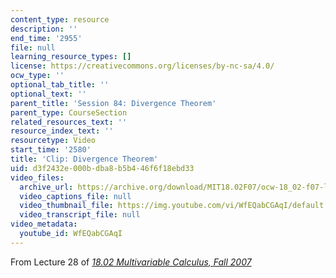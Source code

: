 ```yaml
---
content_type: resource
description: ''
end_time: '2955'
file: null
learning_resource_types: []
license: https://creativecommons.org/licenses/by-nc-sa/4.0/
ocw_type: ''
optional_tab_title: ''
optional_text: ''
parent_title: 'Session 84: Divergence Theorem'
parent_type: CourseSection
related_resources_text: ''
resource_index_text: ''
resourcetype: Video
start_time: '2580'
title: 'Clip: Divergence Theorem'
uid: d3f2432e-000b-dba8-b5b4-46f6f18ebd33
video_files:
  archive_url: https://archive.org/download/MIT18.02F07/ocw-18_02-f07-lec28_300k.mp4
  video_captions_file: null
  video_thumbnail_file: https://img.youtube.com/vi/WfEQabCGAqI/default.jpg
  video_transcript_file: null
video_metadata:
  youtube_id: WfEQabCGAqI
---
```


From Lecture 28 of [_18.02 Multivariable Calculus, Fall 2007_](/courses/18-02-multivariable-calculus-fall-2007/video_galleries/video-lectures)

